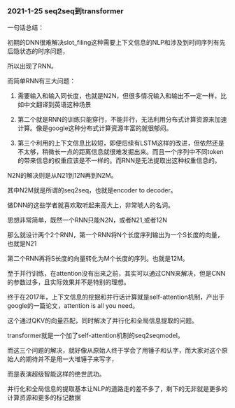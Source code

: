 ### 2021-1-25 seq2seq到transformer

一句话总结：

初期的DNN很难解决slot_filing这种需要上下文信息的NLP和涉及到时间序列有先后隐状态的时序问题，

所以出现了RNN。

而简单RNN有三大问题：

1. 需要输入和输入同长度，也就是N2N，但很多情况输入和输出不一定一样，比如中文翻译到英语这种场景

2. 第二个就是RNN的训练只能穿行，不能并行，无法利用分布式计算资源来加速计算。像是google这种分布式计算资源丰富的就很郁闷。

3. 第三个利用的上下文信息比较短，即便后续有LSTM这样的改进，但依然还是不太够，稍微长一点的距离信息就很难发掘出来。而且一个序列中不同token的带来信息的权重应该是不一样的。而RNN是无法提取出这种权重信息的。

N2N的解决则是从N21到12N再到N2M。

其中N2M就是所谓的seq2seq，也就是encoder to decoder。

做DNN的这些学者就喜欢取听起来高大上，非常唬人的名词。

思想非常简单，既然一个RNN只能N2N，或者N21,或者12N

那么就设计两个2个RNN，第一个RNN将N个长度序列输出为一个S长度的向量，也就是N21

第二个RNN再将S长度的向量转化为M个长度的序列。也就是12M。

至于并行训练，在attention没有出来之前，其实可以通过CNN来解决，但是CNN的参数过多，且实际效果并不是特别的理想。

终于在2017年，上下文信息的挖掘和并行话计算就是self-attention机制，产出于google的一篇论文，attention is all you need。

这个通过QKV的向量匹配，同时解决了并行化和全局信息提取的问题。

transformer就是一个加了self-attention机制的seq2seqmodel。

而这三个问题的解决，就好像从原始人终于学会了用锤子和认字，而大家对这个原始人的期待并不是用一大堆锤子来写字，

而是表演超级智能这样的绝世武功。

并行化和全局信息的提取基本让NLP的道路走的差不多了，剩下的无非就是更多的计算资源和更多的标记数据



